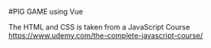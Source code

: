 #PIG GAME using Vue


The HTML and CSS is taken from a JavaScript Course https://www.udemy.com/the-complete-javascript-course/

